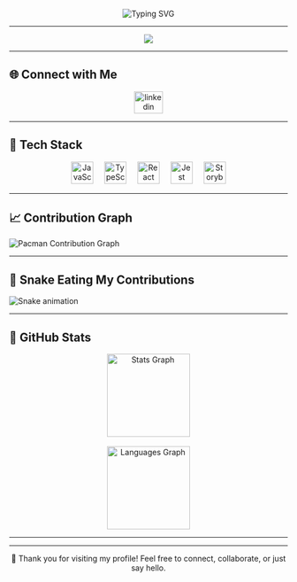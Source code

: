 <p align="center">
  <img src="https://readme-typing-svg.demolab.com?font=Fira+Code&pause=1000&color=F75C7E&center=true&vCenter=true&width=435&lines=Hello+World!!+I'm+Raju+Kumar+Sahani;Welcome+to+my+GitHub+profile" alt="Typing SVG" />
</p>

---

<div align="center">
  <img src="https://profile-counter.glitch.me/raju15022004/count.svg?" />
</div>

---

## 🌐 Connect with Me

<div align="center">
  <a href="https://www.linkedin.com/in/raju-kumar-sahani-4825112b0/">
    <img src="https://raw.githubusercontent.com/maurodesouza/profile-readme-generator/master/src/assets/icons/social/linkedin/default.svg" width="52" height="40" alt="linkedin logo" />
  </a>

</div>

---

## 🧠 Tech Stack

<div align="center">
  <img src="https://cdn.jsdelivr.net/gh/devicons/devicon/icons/javascript/javascript-original.svg" height="40" alt="JavaScript" />
  <img width="12" />
  <img src="https://cdn.jsdelivr.net/gh/devicons/devicon/icons/typescript/typescript-original.svg" height="40" alt="TypeScript" />
  <img width="12" />
  <img src="https://cdn.jsdelivr.net/gh/devicons/devicon/icons/react/react-original.svg" height="40" alt="React" />
  <img width="12" />
  <img src="https://cdn.jsdelivr.net/gh/devicons/devicon/icons/jest/jest-plain.svg" height="40" alt="Jest" />
  <img width="12" />
  <img src="https://cdn.jsdelivr.net/gh/devicons/devicon/icons/storybook/storybook-original.svg" height="40" alt="Storybook" />
</div>

---

## 📈 Contribution Graph

<picture>
  <source media="(prefers-color-scheme: dark)" srcset="https://raw.githubusercontent.com/raju15022004/raju15022004/output/pacman-contribution-graph-dark.svg">
  <source media="(prefers-color-scheme: light)" srcset="https://raw.githubusercontent.com/raju15022004/raju15022004/output/pacman-contribution-graph.svg">
  <img alt="Pacman Contribution Graph" src="https://raw.githubusercontent.com/raju15022004/raju15022004/output/pacman-contribution-graph.svg">
</picture>

---

## 🐍 Snake Eating My Contributions

<img src="https://raw.githubusercontent.com/raju15022004/raju15022004/output/snake.svg" alt="Snake animation" />

---

## 🧠 GitHub Stats

<div align="center">
  <img src="https://github-readme-stats.vercel.app/api?username=raju15022004&hide_title=false&hide_rank=false&show_icons=true&include_all_commits=true&count_private=true&disable_animations=false&theme=dracula&locale=en&hide_border=false&order=1" height="150" alt="Stats Graph" />
  <br>
  <br>

  <img src="https://github-readme-stats.vercel.app/api/top-langs?username=raju15022004&locale=en&hide_title=false&layout=compact&card_width=320&langs_count=5&theme=dracula&hide_border=false&order=2" height="150" alt="Languages Graph" />
</div>

---


---

<p align="center">
  🚀 Thank you for visiting my profile! Feel free to connect, collaborate, or just say hello.
</p>
